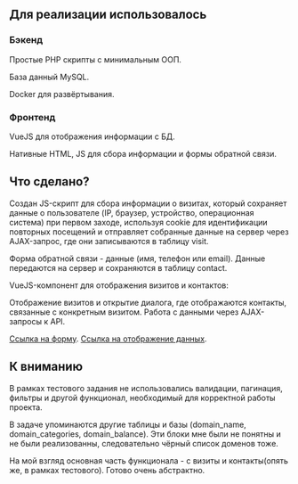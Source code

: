 ## Для реализации использовалось

### Бэкенд
Простые PHP скрипты с минимальным ООП.

База данный MySQL.

Docker для развёртывания.

### Фронтенд
VueJS для отображения информации с БД.

Нативные HTML, JS для сбора информации и формы обратной связи.

## Что сделано?

Создан JS-скрипт для сбора информации о визитах, который сохраняет данные о пользователе (IP, браузер, устройство, операционная система) при первом заходе, используя cookie для идентификации повторных посещений и отправляет собранные данные на сервер через AJAX-запрос, где они записываются в таблицу visit.

Форма обратной связи - данные (имя, телефон или email). Данные передаются на сервер и сохраняются в таблицу contact.

VueJS-компонент для отображения визитов и контактов:

Отображение визитов и открытие диалога, где отображаются контакты, связанные с конкретным визитом.
Работа с данными через AJAX-запросы к API.

[Ссылка на форму](https://litec-soft.ru/big-data/client/).
[Ссылка на отображение данных](https://litec-soft.ru/big-data/admin/).

## К вниманию

В рамках тестового задания не использовались валидации, пагинация, фильтры и другой функционал, необходимый для корректной работы проекта.

В задаче упоминаются другие таблицы и базы (domain_name, domain_categories, domain_balance).
Эти блоки мне были не понятны и не были реализованны, следовательно чёрный список доменов тоже.

На мой взгляд основная часть функционала - с визиты и контакты(опять же, в рамках тестового). Готово очень абстрактно.